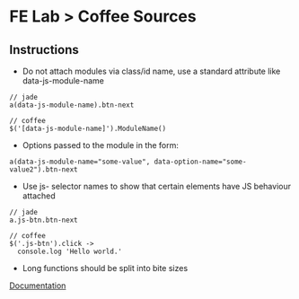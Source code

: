 FE Lab > Coffee Sources
=================

Instructions
-------------

- Do not attach modules via class/id name, use a standard attribute like data-js-module-name 
```
// jade
a(data-js-module-name).btn-next

// coffee
$('[data-js-module-name]').ModuleName()
```

- Options passed to the module in the form:
```
a(data-js-module-name="some-value", data-option-name="some-value2").btn-next
```

- Use js- selector names to show that certain elements have JS behaviour attached  
```
// jade
a.js-btn.btn-next

// coffee
$('.js-btn').click ->
  console.log 'Hello world.'
```

- Long functions should be split into bite sizes

[Documentation](https://loweproferotech.atlassian.net/wiki/display/IL/The+JavaScript+Standard)